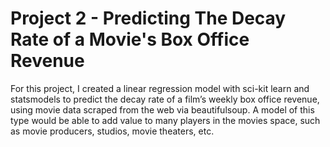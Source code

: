 # Project 2 - Predicting The Decay Rate of a Movie's Box Office Revenue

For this project, I created a linear regression model with sci-kit learn and statsmodels to predict the decay rate of a film’s weekly box office revenue, using movie data scraped from the web via beautifulsoup. A model of this type would be able to add value to many players in the movies space, such as movie producers, studios, movie theaters, etc.
